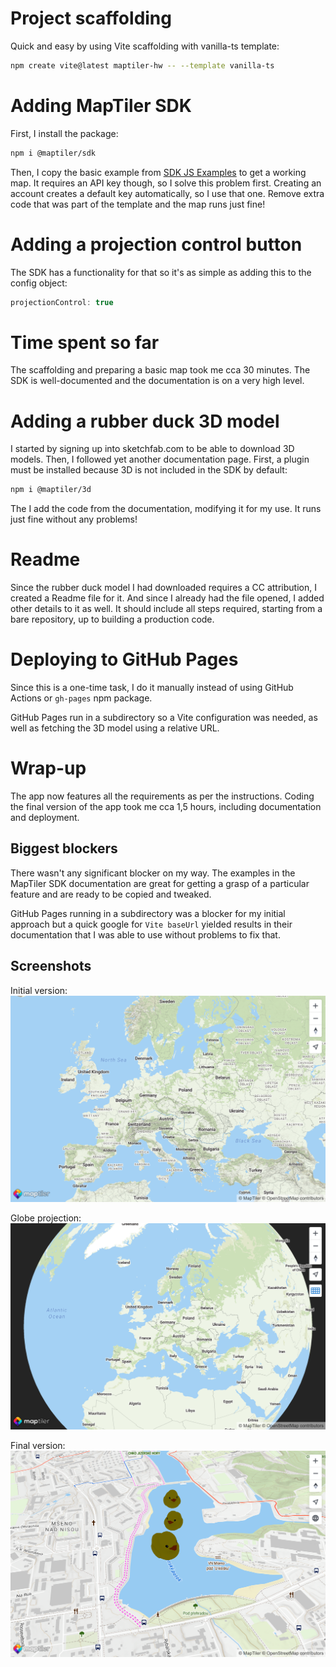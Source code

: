 # Project scaffolding

Quick and easy by using Vite scaffolding with vanilla-ts template:

```sh
npm create vite@latest maptiler-hw -- --template vanilla-ts
```

# Adding MapTiler SDK

First, I install the package:

```sh
npm i @maptiler/sdk
```

Then, I copy the basic example from [SDK JS Examples](https://docs.maptiler.com/sdk-js/examples/ts-get-started/) to get a working map. It requires an API key though, so I solve this problem first. Creating an account creates a default key automatically, so I use that one. Remove extra code that was part of the template and the map runs just fine!

# Adding a projection control button

The SDK has a functionality for that so it's as simple as adding this to the config object:

```ts
projectionControl: true
```

# Time spent so far

The scaffolding and preparing a basic map took me cca 30 minutes. The SDK is well-documented and the documentation is on a very high level.

# Adding a rubber duck 3D model

I started by signing up into sketchfab.com to be able to download 3D models. Then, I followed yet another documentation page. First, a plugin must be installed because 3D is not included in the SDK by default:

```sh
npm i @maptiler/3d
```

The I add the code from the documentation, modifying it for my use. It runs just fine without any problems!

# Readme

Since the rubber duck model I had downloaded requires a CC attribution, I created a Readme file for it. And since I already had the file opened, I added other details to it as well. It should include all steps required, starting from a bare repository, up to building a production code.

# Deploying to GitHub Pages

Since this is a one-time task, I do it manually instead of using GitHub Actions or `gh-pages` npm package.

GitHub Pages run in a subdirectory so a Vite configuration was needed, as well as fetching the 3D model using a relative URL.

# Wrap-up

The app now features all the requirements as per the instructions. Coding the final version of the app took me cca 1,5 hours, including documentation and deployment.

## Biggest blockers

There wasn't any significant blocker on my way. The examples in the MapTiler SDK documentation are great for getting a grasp of a particular feature and are ready to be copied and tweaked.

GitHub Pages running in a subdirectory was a blocker for my initial approach but a quick google for `Vite baseUrl` yielded results in their documentation that I was able to use without problems to fix that.

## Screenshots

Initial version: ![](img/screenshot1.png)

Globe projection: ![](img/screenshot2.png)

Final version: ![](img/screenshot3.png)
